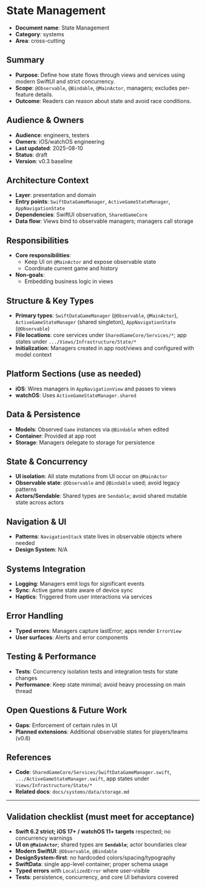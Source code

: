 # State Management

- **Document name**: State Management
- **Category**: systems
- **Area**: cross-cutting

## Summary

- **Purpose**: Define how state flows through views and services using modern SwiftUI and strict concurrency.
- **Scope**: `@Observable`, `@Bindable`, `@MainActor`, managers; excludes per-feature details.
- **Outcome**: Readers can reason about state and avoid race conditions.

## Audience & Owners

- **Audience**: engineers, testers
- **Owners**: iOS/watchOS engineering
- **Last updated**: 2025-08-10
- **Status**: draft
- **Version**: v0.3 baseline

## Architecture Context

- **Layer**: presentation and domain
- **Entry points**: `SwiftDataGameManager`, `ActiveGameStateManager`, `AppNavigationState`
- **Dependencies**: SwiftUI observation, `SharedGameCore`
- **Data flow**: Views bind to observable managers; managers call storage

## Responsibilities

- **Core responsibilities**:
  - Keep UI on `@MainActor` and expose observable state
  - Coordinate current game and history
- **Non-goals**:
  - Embedding business logic in views

## Structure & Key Types

- **Primary types**: `SwiftDataGameManager` (`@Observable`, `@MainActor`), `ActiveGameStateManager` (shared singleton), `AppNavigationState` (`@Observable`)
- **File locations**: core services under `SharedGameCore/Services/*`; app states under `.../Views/Infrastructure/State/*`
- **Initialization**: Managers created in app root/views and configured with model context

## Platform Sections (use as needed)

- **iOS**: Wires managers in `AppNavigationView` and passes to views
- **watchOS**: Uses `ActiveGameStateManager.shared`

## Data & Persistence

- **Models**: Observed `Game` instances via `@Bindable` when edited
- **Container**: Provided at app root
- **Storage**: Managers delegate to storage for persistence

## State & Concurrency

- **UI isolation**: All state mutations from UI occur on `@MainActor`
- **Observable state**: `@Observable` and `@Bindable` used; avoid legacy patterns
- **Actors/Sendable**: Shared types are `Sendable`; avoid shared mutable state across actors

## Navigation & UI

- **Patterns**: `NavigationStack` state lives in observable objects where needed
- **Design System**: N/A

## Systems Integration

- **Logging**: Managers emit logs for significant events
- **Sync**: Active game state aware of device sync
- **Haptics**: Triggered from user interactions via services

## Error Handling

- **Typed errors**: Managers capture lastError; apps render `ErrorView`
- **User surfaces**: Alerts and error components

## Testing & Performance

- **Tests**: Concurrency isolation tests and integration tests for state changes
- **Performance**: Keep state minimal; avoid heavy processing on main thread

## Open Questions & Future Work

- **Gaps**: Enforcement of certain rules in UI
- **Planned extensions**: Additional observable states for players/teams (v0.6)

## References

- **Code**: `SharedGameCore/Services/SwiftDataGameManager.swift`, `.../ActiveGameStateManager.swift`, app states under `Views/Infrastructure/State/*`
- **Related docs**: `docs/systems/data/storage.md`

---

## Validation checklist (must meet for acceptance)

- **Swift 6.2 strict; iOS 17+ / watchOS 11+ targets** respected; no concurrency warnings
- **UI on `@MainActor`**; shared types are **`Sendable`**; actor boundaries clear
- **Modern SwiftUI**: `@Observable`, `@Bindable`
- **DesignSystem-first**: no hardcoded colors/spacing/typography
- **SwiftData**: single app-level container; proper schema usage
- **Typed errors** with `LocalizedError` where user-visible
- **Tests**: persistence, concurrency, and core UI behaviors covered
